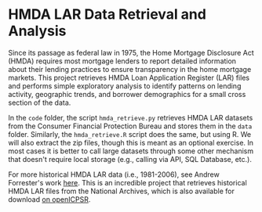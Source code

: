 # HMDA LAR Data Retrieval and Analysis

Since its passage as federal law in 1975, the Home Mortgage Disclosure Act (HMDA) requires most mortgage lenders to report detailed information about their lending practices to ensure transparency in the home mortgage markets. This project retrieves HMDA Loan Application Register (LAR) files and performs simple exploratory analysis to identify patterns on lending activity, geographic trends, and borrower demographics for a small cross section of the data. 

In the ```code``` folder, the script ```hmda_retrieve.py``` retrieves HMDA LAR datasets from the Consumer Financial Protection Bureau and stores them in the ```data``` folder. Similarly, the ```hmda_retrieve.R``` script does the same, but using R. We will also extract the zip files, though this is meant as an optional exercise. In most cases it is better to call large datasets through some other mechanism that doesn't require local storage (e.g., calling via API, SQL Database, etc.).

For more historical HMDA LAR data (i.e., 1981-2006), see Andrew Forrester's work [here](https://github.com/acforrester/HMDA.Historical). This is an incredible project that retrieves historical HMDA LAR files from the National Archives, which is also available for download [on openICPSR](https://www.openicpsr.org/openicpsr/project/151921/version/V1/view). 
